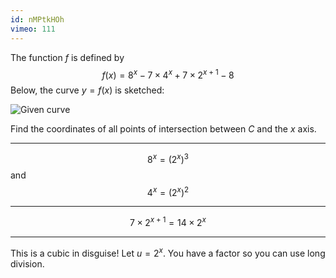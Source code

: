 ```yaml
---
id: nMPtkHOh
vimeo: 111
---
```


The function $f$ is defined by
$$
f(x) = 8^x - 7 \times 4^x + 7 \times 2^{x+1} - 8
$$
Below, the curve $y = f(x)$ is sketched:

![Given curve](/img/learn/exp-5.svg)

Find the coordinates of all points of intersection between $C$ and the $x$ axis.

---

$$
8^x = \left(2^x\right)^3
$$
and
$$
4^x = \left(2^x\right)^2
$$

---

$$
7 \times 2^{x+1} = 14 \times 2^x
$$

---

This is a cubic in disguise! Let $u = 2^x$. You have a factor so you can use long division.
